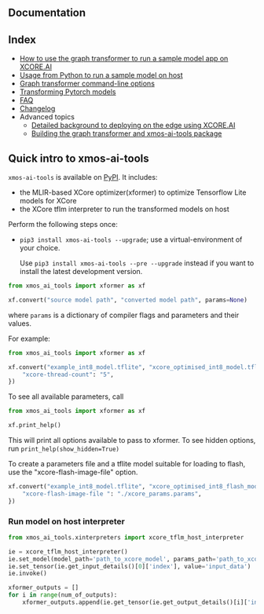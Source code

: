 Documentation
-------------

## Index
- [How to use the graph transformer to run a sample model app on XCORE.AI](https://github.com/xmos/ai_tools/blob/develop/docs/rst/flow.rst)
- [Usage from Python to run a sample model on host](https://github.com/xmos/ai_tools/blob/develop/docs/rst/python.rst)
- [Graph transformer command-line options](https://github.com/xmos/ai_tools/blob/develop/docs/rst/options.rst)
- [Transforming Pytorch models](https://github.com/xmos/ai_tools/blob/develop/docs/rst/pytorch.rst)
- [FAQ](https://github.com/xmos/ai_tools/blob/develop/docs/rst/faq.rst)
- [Changelog](https://github.com/xmos/ai_tools/blob/develop/docs/rst/changelog.rst)
- Advanced topics
	- [Detailed background to deploying on the edge using XCORE.AI](https://github.com/xmos/ai_tools/blob/develop/docs/rst/xcore-ai-coding.rst)
	- [Building the graph transformer and xmos-ai-tools package](https://github.com/xmos/ai_tools/blob/develop/docs/rst/build-xformer.rst)


## Quick intro to xmos-ai-tools

``xmos-ai-tools`` is available on [PyPI](https://pypi.org/project/xmos-ai-tools/).
It includes:

* the MLIR-based XCore optimizer(xformer) to optimize Tensorflow Lite models for XCore
* the XCore tflm interpreter to run the transformed models on host


Perform the following steps once:

* ``pip3 install xmos-ai-tools --upgrade``; use a virtual-environment of your choice.

  Use ``pip3 install xmos-ai-tools --pre --upgrade`` instead if you want to install the latest development version.

```python
from xmos_ai_tools import xformer as xf

xf.convert("source model path", "converted model path", params=None)
```
where `params` is a dictionary of compiler flags and parameters and their values.

For example:
```python
from xmos_ai_tools import xformer as xf

xf.convert("example_int8_model.tflite", "xcore_optimised_int8_model.tflite", {
    "xcore-thread-count": "5",
})
```

To see all available parameters, call
```python
from xmos_ai_tools import xformer as xf

xf.print_help()
```
This will print all options available to pass to xformer. To see hidden options, run `print_help(show_hidden=True)`

To create a parameters file and a tflite model suitable for loading to flash, use the "xcore-flash-image-file" option.
```python
xf.convert("example_int8_model.tflite", "xcore_optimised_int8_flash_model.tflite", {
    "xcore-flash-image-file ": "./xcore_params.params",
})
```


### Run model on host interpreter

```python
from xmos_ai_tools.xinterpreters import xcore_tflm_host_interpreter

ie = xcore_tflm_host_interpreter()
ie.set_model(model_path='path_to_xcore_model', params_path='path_to_xcore_params')
ie.set_tensor(ie.get_input_details()[0]['index'], value='input_data')
ie.invoke()

xformer_outputs = []
for i in range(num_of_outputs):
    xformer_outputs.append(ie.get_tensor(ie.get_output_details()[i]['index']))
```

